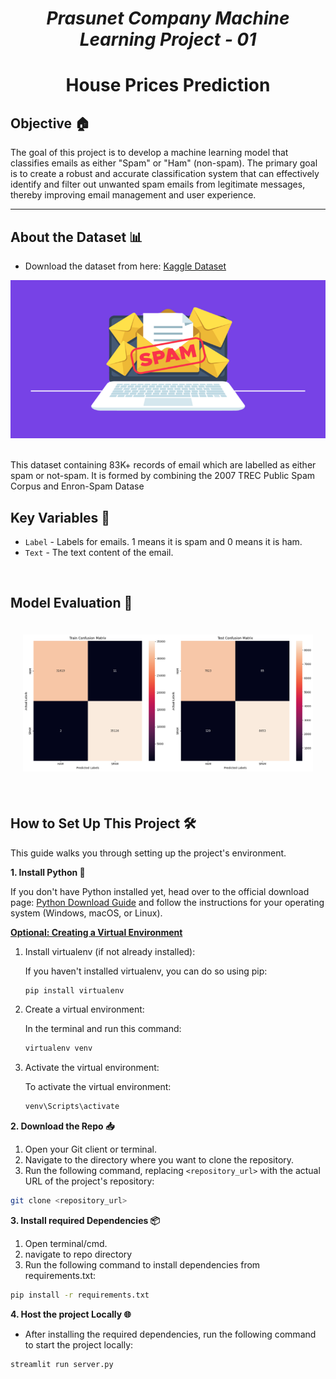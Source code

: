 # <center><i>Prasunet Company Machine Learning Project - 01</i></center>

# <center>House Prices Prediction</center>

## Objective 🏠
The goal of this project is to develop a machine learning model that classifies emails as either "Spam" or "Ham" (non-spam). The primary goal is to create a robust and accurate classification system that can effectively identify and filter out unwanted spam emails from legitimate messages, thereby improving email management and user experience.

---

## About the Dataset 📊

- Download the dataset from here: [Kaggle Dataset](https://www.kaggle.com/datasets/purusinghvi/email-spam-classification-dataset) 

<center><img src = 'images/cover_pic.png'></center>
<br>

This dataset containing 83K+ records of email which are labelled as either spam or not-spam. It is formed by combining the 2007 TREC Public Spam Corpus and Enron-Spam Datase

## Key Variables 🏡

- `Label` - Labels for emails. 1 means it is spam and 0 means it is ham.
- `Text` - The text content of the email.

<br>

## Model Evaluation 🤖

<div style="text-align:center;">
    <div style="display:inline-block; margin: 20px;">
        <img src="./images/model_evaluation.png" alt="Linear Regression Model">
    </div>
</div>

<br>

## How to Set Up This Project 🛠️

This guide walks you through setting up the project's environment.

**1. Install Python 🐍**

If you don't have Python installed yet, head over to the official download page: [Python Download Guide](https://wiki.python.org/moin/BeginnersGuide/Download) and follow the instructions for your operating system (Windows, macOS, or Linux).


**<u>Optional: Creating a Virtual Environment</u>**

1. Install virtualenv (if not already installed):

   If you haven't installed virtualenv, you can do so using pip:
    ```bash
    pip install virtualenv
    ```
2. Create a virtual environment:

    In the terminal and run this command:
    ``` bash
    virtualenv venv
    ```

3.  Activate the virtual environment:

    To activate the virtual environment:
    ``` bash
    venv\Scripts\activate
    ```



**2. Download the Repo 📥**


1. Open your Git client or terminal.
2. Navigate to the directory where you want to clone the repository.
3. Run the following command, replacing `<repository_url>` with the actual URL of the project's repository:

```bash 
git clone <repository_url>
```

**3. Install required Dependencies  📦**
1. Open terminal/cmd.
2. navigate to repo directory
3. Run the following command to install dependencies from requirements.txt:

``` bash
pip install -r requirements.txt
```

**4. Host the project Locally 🌐**

- After installing the required dependencies, run the following command to start the project locally:

``` bash
streamlit run server.py
```
